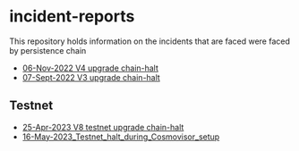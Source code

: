 # incident-reports
This repository holds information on the incidents that are faced were faced by persistence chain

* [06-Nov-2022 V4 upgrade chain-halt](06-nov-2022_V4_upgrade_halt.md)
* [07-Sept-2022 V3 upgrade chain-halt](07-Sept-2022_V3_upgrade_halt.md)

## Testnet

* [25-Apr-2023 V8 testnet upgrade chain-halt](testnet/25-Apr-2023_testnet_V8_upgrade_halt.md)
* [16-May-2023_Testnet_halt_during_Cosmovisor_setup](testnet/16-May-2023_Testnet_halt_during_Cosmovisor_setup.md)
